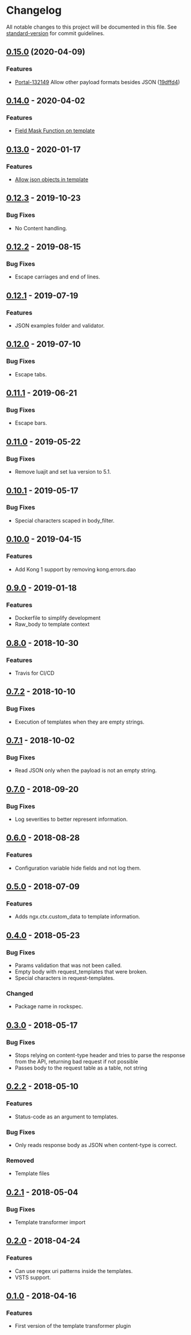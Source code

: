 # Changelog

All notable changes to this project will be documented in this file. See [standard-version](https://github.com/conventional-changelog/standard-version) for commit guidelines.

## [0.15.0](https://github.com/stone-payments/kong-plugin-template-transformer/compare/v0.11.1...v0.15.0) (2020-04-09)


### Features

* [Portal-132149](https://dev.azure.com/stonepagamentos/frt-portal/_workitems/edit/132149) Allow other payload formats besides JSON ([19dffd4](https://github.com/stone-payments/kong-plugin-template-transformer/commit/19dffd448307d506ff2265d1f261dc040e868646))

## [0.14.0](https://github.com/stone-payments/kong-plugin-template-transformer/tree/v0.14.0) - 2020-04-02

### Features

- [Field Mask Function on template](https://dev.azure.com/stonepagamentos/frt-portal/_workitems/edit/131789)

## [0.13.0](https://github.com/stone-payments/kong-plugin-template-transformer/tree/v0.13.0) - 2020-01-17

### Features

- [Allow json objects in template](https://dev.azure.com/stonepagamentos/frt-portal/_workitems/edit/108772)

## [0.12.3](https://github.com/stone-payments/kong-plugin-template-transformer/tree/v0.12.3) - 2019-10-23

### Bug Fixes

- No Content handling.

## [0.12.2](https://github.com/stone-payments/kong-plugin-template-transformer/tree/v0.12.2) - 2019-08-15

### Bug Fixes

- Escape carriages and end of lines.

## [0.12.1](https://github.com/stone-payments/kong-plugin-template-transformer/tree/v0.12.1) - 2019-07-19

### Features

- JSON examples folder and validator.

## [0.12.0](https://github.com/stone-payments/kong-plugin-template-transformer/tree/v0.12.0) - 2019-07-10

### Bug Fixes

- Escape tabs.

## [0.11.1](https://github.com/stone-payments/kong-plugin-template-transformer/tree/v0.11.1) - 2019-06-21

### Bug Fixes

- Escape bars.

## [0.11.0](https://github.com/stone-payments/kong-plugin-template-transformer/tree/v0.11.0) - 2019-05-22

### Bug Fixes

- Remove luajit and set lua version to 5.1.

## [0.10.1](https://github.com/stone-payments/kong-plugin-template-transformer/tree/v0.10.1) - 2019-05-17

### Bug Fixes

- Special characters scaped in body_filter.

## [0.10.0](https://github.com/stone-payments/kong-plugin-template-transformer/tree/v0.10.0) - 2019-04-15

### Features

- Add Kong 1 support by removing kong.errors.dao

## [0.9.0](https://github.com/stone-payments/kong-plugin-template-transformer/tree/v0.9.0) - 2019-01-18

### Features

- Dockerfile to simplify development
- Raw_body to template context

## [0.8.0](https://github.com/stone-payments/kong-plugin-template-transformer/tree/v0.8.0) - 2018-10-30

### Features

- Travis for CI/CD

## [0.7.2](https://github.com/stone-payments/kong-plugin-template-transformer/tree/v0.7.2) - 2018-10-10

### Bug Fixes

- Execution of templates when they are empty strings.

## [0.7.1](https://github.com/stone-payments/kong-plugin-template-transformer/tree/v0.7.1) - 2018-10-02

### Bug Fixes

- Read JSON only when the payload is not an empty string.

## [0.7.0](https://github.com/stone-payments/kong-plugin-template-transformer/tree/v0.7.0) - 2018-09-20

### Bug Fixes

- Log severities to better represent information.

## [0.6.0](https://github.com/stone-payments/kong-plugin-template-transformer/tree/v0.6.0) - 2018-08-28

### Features

- Configuration variable hide fields and not log them.

## [0.5.0](https://github.com/stone-payments/kong-plugin-template-transformer/tree/v0.5.0) - 2018-07-09

### Features

- Adds ngx.ctx.custom_data to template information.

## [0.4.0](https://github.com/stone-payments/kong-plugin-template-transformer/tree/v0.4.0) - 2018-05-23

### Bug Fixes

- Params validation that was not been called.
- Empty body with request_templates that were broken.
- Special characters in request-templates.

### Changed

- Package name in rockspec.

## [0.3.0](https://github.com/stone-payments/kong-plugin-template-transformer/tree/v0.3.0) - 2018-05-17

### Bug Fixes

- Stops relying on content-type header and tries to parse the response from the API, returning bad request if not possible
- Passes body to the request table as a table, not string

## [0.2.2](https://github.com/stone-payments/kong-plugin-template-transformer/tree/v0.2.2) - 2018-05-10

### Features

- Status-code as an argument to templates.

### Bug Fixes

- Only reads response body as JSON when content-type is correct.

### Removed

- Template files

## [0.2.1](https://github.com/stone-payments/kong-plugin-template-transformer/tree/v0.2.1) - 2018-05-04

### Bug Fixes

- Template transformer import

## [0.2.0](https://github.com/stone-payments/kong-plugin-template-transformer/tree/v0.2.0) - 2018-04-24

### Features

- Can use regex uri patterns inside the templates.
- VSTS support.

## [0.1.0](https://github.com/stone-payments/kong-plugin-template-transformer/tree/v0.1.0) - 2018-04-16

### Features

- First version of the template transformer plugin
